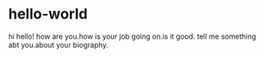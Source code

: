# hello-world


hi hello!
how are you.how is your job going on.is it good.
tell me something abt you.about your biography.
